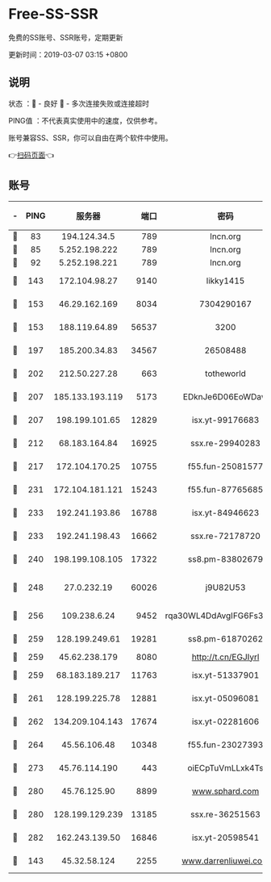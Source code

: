 # Free-SS-SSR

免费的SS账号、SSR账号，定期更新

更新时间：2019-03-07 03:15 +0800

## 说明

状态     ：🙂 - 良好 🙁 - 多次连接失败或连接超时

PING值   ：不代表真实使用中的速度，仅供参考。

账号兼容SS、SSR，你可以自由在两个软件中使用。

👉[扫码页面](https://liesauer.github.io/Free-SS-SSR/)👈

## 账号

|-|PING|服务器|端口|密码|加密方式|区域|
|:----:|:----:|:-----:|-----:|:----:|:----:|:----:|
|🙂|83|194.124.34.5|789|lncn.org|rc4|JP|
|🙂|85|5.252.198.222|789|lncn.org|rc4|JP|
|🙂|92|5.252.198.221|789|lncn.org|rc4|JP|
|🙂|143|172.104.98.27|9140|likky1415|aes-256-cfb|JP|
|🙂|153|46.29.162.169|8034|7304290167|aes-256-cfb|RU|
|🙂|153|188.119.64.89|56537|3200|aes-256-cfb|RU|
|🙂|197|185.200.34.83|34567|26508488|aes-256-cfb|US|
|🙂|202|212.50.227.28|663|totheworld|aes-256-cfb|US|
|🙂|207|185.133.193.119|5173|EDknJe6D06EoWDaw|aes-256-cfb|US|
|🙂|207|198.199.101.65|12829|isx.yt-99176683|aes-256-cfb|US|
|🙂|212|68.183.164.84|16925|ssx.re-29940283|aes-256-cfb|US|
|🙂|217|172.104.170.25|10755|f55.fun-25081577|aes-256-cfb|SG|
|🙂|231|172.104.181.121|15243|f55.fun-87765685|aes-256-cfb|SG|
|🙂|233|192.241.193.86|16788|isx.yt-84946623|aes-256-cfb|US|
|🙂|233|192.241.198.43|16662|ssx.re-72178720|aes-256-cfb|US|
|🙂|240|198.199.108.105|17322|ss8.pm-83802679|aes-256-cfb|US|
|🙂|248|27.0.232.19|60026|j9U82U53|xchacha20-ietf-poly1305|HK|
|🙂|256|109.238.6.24|9452|rqa30WL4DdAvgIFG6Fs3znzTa|aes-256-cfb|FR|
|🙂|259|128.199.249.61|19281|ss8.pm-61870262|aes-256-cfb|SG|
|🙂|259|45.62.238.179|8080|http://t.cn/EGJIyrl|rc4-md5|CA|
|🙂|259|68.183.189.217|11763|isx.yt-51337901|aes-256-cfb|SG|
|🙂|261|128.199.225.78|12881|isx.yt-05096081|aes-256-cfb|SG|
|🙂|262|134.209.104.143|17674|isx.yt-02281606|aes-256-cfb|SG|
|🙂|264|45.56.106.48|10348|f55.fun-23027393|aes-256-cfb|US|
|🙂|273|45.76.114.190|443|oiECpTuVmLLxk4Ts|aes-256-cfb|AU|
|🙂|280|45.76.125.90|8899|www.sphard.com|aes-256-cfb|AU|
|🙂|280|128.199.129.239|13185|ssx.re-36251563|aes-256-cfb|SG|
|🙂|282|162.243.139.50|16846|isx.yt-20598541|aes-256-cfb|US|
|🙂|143|45.32.58.124|2255|www.darrenliuwei.com|aes-256-cfb|JP|
